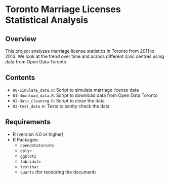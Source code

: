 # Toronto Marriage Licenses Statistical Analysis

## Overview

This project analyzes marriage license statistics in Toronto from 2011 to 2013. We look at the trend over time and across different civic centres using data from Open Data Toronto.

## Contents

- `00-Simulate_data.R`: Script to simulate marriage license data
- `01-download_data.R`: Script to download data from Open Data Toronto
- `02-data_cleaning.R`: Script to clean  the data
- `03-test_data.R`: Tests to sanity check the data


## Requirements

- R (version 4.0 or higher)
- R Packages:
  - `opendatatoronto`
  - `dplyr`
  - `ggplot2`
  - `lubridate`
  - `testthat`
  - `quarto` (for rendering the document)
